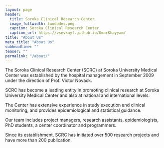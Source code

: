 ```yaml
---
layout: page
header:
  title: Soroka Clinical Research Center
  image_fullwidth: twodudes.png
  caption: Soroka Clinical Research Center
  caption_url: https://vsevkayf.github.io/OmarKhayyam/
title: "About Us"
meta_title: "About Us"
subheadline: ""
teaser: ""
permalink: "/about/"
---
```

The Soroka Clinical Research Center (SCRC) at Soroka University Medical Center was established by the hospital management in September 2009 under the direction of  Prof. Victor Novack.

SCRC has become a leading entity in promoting clinical research at Soroka University Medical Center and also at national and international levels.

The Center has extensive experience in study execution and clinical monitoring, and provides epidemiological and statistical guidance.

Our team includes project managers, research assistants, epidemiologists, PhD students, a center coordinator and programmers.

Since its establishment, SCRC has initiated over 500 research projects and have more than 200 publication.
